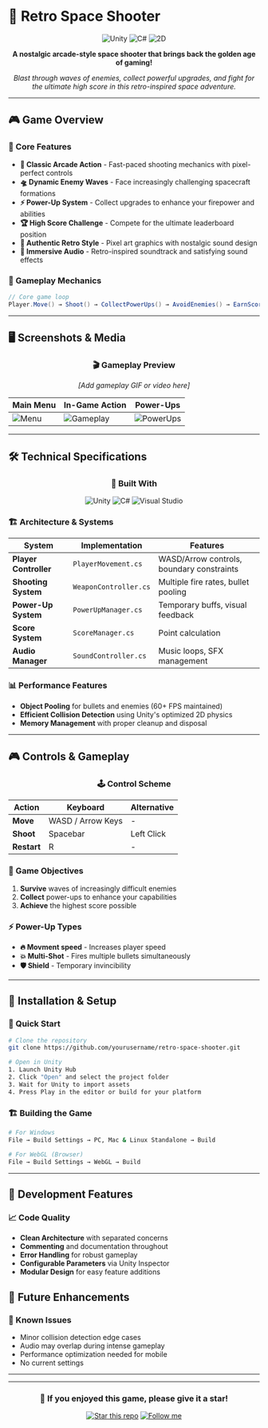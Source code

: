 # 🚀 Retro Space Shooter

<div align="center">

![Unity](https://img.shields.io/badge/Unity-100000?style=for-the-badge&logo=unity&logoColor=white)
![C#](https://img.shields.io/badge/C%23-239120?style=for-the-badge&logo=c-sharp&logoColor=white)
![2D](https://img.shields.io/badge/2D%20Game-FF6B6B?style=for-the-badge&logo=gamemaker&logoColor=white)

**A nostalgic arcade-style space shooter that brings back the golden age of gaming!**

*Blast through waves of enemies, collect powerful upgrades, and fight for the ultimate high score in this retro-inspired space adventure.*

</div>

---

## 🎮 Game Overview

### 🌟 Core Features
- **🎯 Classic Arcade Action** - Fast-paced shooting mechanics with pixel-perfect controls
- **🛸 Dynamic Enemy Waves** - Face increasingly challenging spacecraft formations  
- **⚡ Power-Up System** - Collect upgrades to enhance your firepower and abilities
- **🏆 High Score Challenge** - Compete for the ultimate leaderboard position
- **🎨 Authentic Retro Style** - Pixel art graphics with nostalgic sound design
- **🎵 Immersive Audio** - Retro-inspired soundtrack and satisfying sound effects

### 🎲 Gameplay Mechanics
```csharp
// Core game loop
Player.Move() → Shoot() → CollectPowerUps() → AvoidEnemies() → EarnScore()
```

---

## 🖥️ Screenshots & Media

<div align="center">

### 🎬 Gameplay Preview
*[Add gameplay GIF or video here]*

| Main Menu | In-Game Action | Power-Ups |
|-----------|----------------|-----------|
| ![Menu](screenshot1.png) | ![Gameplay](screenshot2.png) | ![PowerUps](screenshot3.png) |

</div>

---

## 🛠️ Technical Specifications

<div align="center">

### 🔧 Built With
![Unity](https://img.shields.io/badge/Unity%202022.3-000000?style=flat-square&logo=unity&logoColor=white)
![C#](https://img.shields.io/badge/C%23%2010.0-239120?style=flat-square&logo=c-sharp&logoColor=white)
![Visual Studio](https://img.shields.io/badge/Visual%20Studio-5C2D91?style=flat-square&logo=visual-studio&logoColor=white)

</div>

### 🏗️ Architecture & Systems

| System | Implementation | Features |
|--------|---------------|----------|
| **Player Controller** | `PlayerMovement.cs` | WASD/Arrow controls, boundary constraints |
| **Shooting System** | `WeaponController.cs` | Multiple fire rates, bullet pooling |
| **Power-Up System** | `PowerUpManager.cs` | Temporary buffs, visual feedback |
| **Score System** | `ScoreManager.cs` | Point calculation |
| **Audio Manager** | `SoundController.cs` | Music loops, SFX management |

### 📊 Performance Features
- **Object Pooling** for bullets and enemies (60+ FPS maintained)
- **Efficient Collision Detection** using Unity's optimized 2D physics
- **Memory Management** with proper cleanup and disposal

---

## 🎮 Controls & Gameplay

<div align="center">

### 🕹️ Control Scheme
| Action | Keyboard | Alternative |
|--------|----------|-------------|
| **Move** | WASD / Arrow Keys | - |
| **Shoot** | Spacebar | Left Click |
| **Restart** | R | - |

</div>

### 🎯 Game Objectives
1. **Survive** waves of increasingly difficult enemies
2. **Collect** power-ups to enhance your capabilities  
3. **Achieve** the highest score possible

### ⚡ Power-Up Types
- **🔥 Movment speed** - Increases player speed
- **💥 Multi-Shot** - Fires multiple bullets simultaneously  
- **🛡️ Shield** - Temporary invincibility

---

## 🚀 Installation & Setup

### 🔽 Quick Start
```bash
# Clone the repository
git clone https://github.com/yourusername/retro-space-shooter.git

# Open in Unity
1. Launch Unity Hub
2. Click "Open" and select the project folder
3. Wait for Unity to import assets
4. Press Play in the editor or build for your platform
```

### 🏗️ Building the Game
```bash
# For Windows
File → Build Settings → PC, Mac & Linux Standalone → Build

# For WebGL (Browser)
File → Build Settings → WebGL → Build
```

---

## 🧪 Development Features

### 📈 Code Quality
- **Clean Architecture** with separated concerns
- **Commenting** and documentation throughout
- **Error Handling** for robust gameplay
- **Configurable Parameters** via Unity Inspector
- **Modular Design** for easy feature additions



## 🎯 Future Enhancements


### 🐛 Known Issues
- Minor collision detection edge cases
- Audio may overlap during intense gameplay
- Performance optimization needed for mobile
- No current settings 
---



---

<div align="center">

### 🌟 If you enjoyed this game, please give it a star!


[![Star this repo](https://img.shields.io/github/stars/yourusername/retro-space-shooter?style=social)](https://github.com/yourusername/retro-space-shooter)
[![Follow me](https://img.shields.io/github/followers/yourusername?style=social)](https://github.com/yourusername)

</div>
